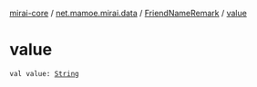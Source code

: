 [mirai-core](../../index.md) / [net.mamoe.mirai.data](../index.md) / [FriendNameRemark](index.md) / [value](./value.md)

# value

`val value: `[`String`](https://kotlinlang.org/api/latest/jvm/stdlib/kotlin/-string/index.html)